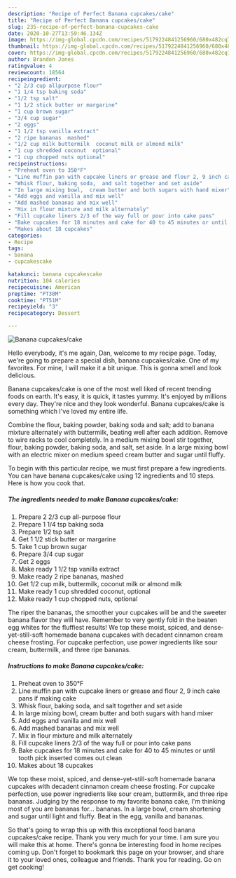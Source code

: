 ```yaml
---
description: "Recipe of Perfect Banana cupcakes/cake"
title: "Recipe of Perfect Banana cupcakes/cake"
slug: 235-recipe-of-perfect-banana-cupcakes-cake
date: 2020-10-27T13:59:46.134Z
image: https://img-global.cpcdn.com/recipes/5179224841256960/680x482cq70/banana-cupcakescake-recipe-main-photo.jpg
thumbnail: https://img-global.cpcdn.com/recipes/5179224841256960/680x482cq70/banana-cupcakescake-recipe-main-photo.jpg
cover: https://img-global.cpcdn.com/recipes/5179224841256960/680x482cq70/banana-cupcakescake-recipe-main-photo.jpg
author: Brandon Jones
ratingvalue: 4
reviewcount: 18564
recipeingredient:
- "2 2/3 cup allpurpose flour"
- "1 1/4 tsp baking soda"
- "1/2 tsp salt"
- "1 1/2 stick butter or margarine"
- "1 cup brown sugar"
- "3/4 cup sugar"
- "2 eggs"
- "1 1/2 tsp vanilla extract"
- "2 ripe bananas  mashed"
- "1/2 cup milk buttermilk  coconut milk or almond milk"
- "1 cup shredded coconut  optional"
- "1 cup chopped nuts optional"
recipeinstructions:
- "Preheat oven to 350°F"
- "Line muffin pan with cupcake liners or grease and flour 2, 9 inch cake pans if making cake"
- "Whisk flour, baking soda,  and salt together and set aside"
- "In large mixing bowl,  cream butter and both sugars with hand mixer"
- "Add eggs and vanilla and mix well"
- "Add mashed bananas and mix well"
- "Mix in flour mixture and milk alternately"
- "Fill cupcake liners 2/3 of the way full or pour into cake pans"
- "Bake cupcakes for 18 minutes and cake for 40 to 45 minutes or until tooth pick inserted comes out clean"
- "Makes about 18 cupcakes"
categories:
- Recipe
tags:
- banana
- cupcakescake

katakunci: banana cupcakescake 
nutrition: 104 calories
recipecuisine: American
preptime: "PT30M"
cooktime: "PT51M"
recipeyield: "3"
recipecategory: Dessert

---
```



![Banana cupcakes/cake](https://img-global.cpcdn.com/recipes/5179224841256960/680x482cq70/banana-cupcakescake-recipe-main-photo.jpg)

Hello everybody, it's me again, Dan, welcome to my recipe page. Today, we're going to prepare a special dish, banana cupcakes/cake. One of my favorites. For mine, I will make it a bit unique. This is gonna smell and look delicious.

Banana cupcakes/cake is one of the most well liked of recent trending foods on earth. It's easy, it is quick, it tastes yummy. It's enjoyed by millions every day. They're nice and they look wonderful. Banana cupcakes/cake is something which I've loved my entire life.

Combine the flour, baking powder, baking soda and salt; add to banana mixture alternately with buttermilk, beating well after each addition. Remove to wire racks to cool completely. In a medium mixing bowl stir together, flour, baking powder, baking soda, and salt, set aside. In a large mixing bowl with an electric mixer on medium speed cream butter and sugar until fluffy.


To begin with this particular recipe, we must first prepare a few ingredients. You can have banana cupcakes/cake using 12 ingredients and 10 steps. Here is how you cook that.

<!--inarticleads1-->

##### The ingredients needed to make Banana cupcakes/cake:

1. Prepare 2 2/3 cup all-purpose flour
1. Prepare 1 1/4 tsp baking soda
1. Prepare 1/2 tsp salt
1. Get 1 1/2 stick butter or margarine
1. Take 1 cup brown sugar
1. Prepare 3/4 cup sugar
1. Get 2 eggs
1. Make ready 1 1/2 tsp vanilla extract
1. Make ready 2 ripe bananas,  mashed
1. Get 1/2 cup milk, buttermilk,  coconut milk or almond milk
1. Make ready 1 cup shredded coconut,  optional
1. Make ready 1 cup chopped nuts, optional


The riper the bananas, the smoother your cupcakes will be and the sweeter banana flavor they will have. Remember to very gently fold in the beaten egg whites for the fluffiest results! We top these moist, spiced, and dense-yet-still-soft homemade banana cupcakes with decadent cinnamon cream cheese frosting. For cupcake perfection, use power ingredients like sour cream, buttermilk, and three ripe bananas. 

<!--inarticleads2-->

##### Instructions to make Banana cupcakes/cake:

1. Preheat oven to 350°F
1. Line muffin pan with cupcake liners or grease and flour 2, 9 inch cake pans if making cake
1. Whisk flour, baking soda,  and salt together and set aside
1. In large mixing bowl,  cream butter and both sugars with hand mixer
1. Add eggs and vanilla and mix well
1. Add mashed bananas and mix well
1. Mix in flour mixture and milk alternately
1. Fill cupcake liners 2/3 of the way full or pour into cake pans
1. Bake cupcakes for 18 minutes and cake for 40 to 45 minutes or until tooth pick inserted comes out clean
1. Makes about 18 cupcakes


We top these moist, spiced, and dense-yet-still-soft homemade banana cupcakes with decadent cinnamon cream cheese frosting. For cupcake perfection, use power ingredients like sour cream, buttermilk, and three ripe bananas. Judging by the response to my favorite banana cake, I&#39;m thinking most of you are bananas for… bananas. In a large bowl, cream shortening and sugar until light and fluffy. Beat in the egg, vanilla and bananas. 

So that's going to wrap this up with this exceptional food banana cupcakes/cake recipe. Thank you very much for your time. I am sure you will make this at home. There's gonna be interesting food in home recipes coming up. Don't forget to bookmark this page on your browser, and share it to your loved ones, colleague and friends. Thank you for reading. Go on get cooking!
